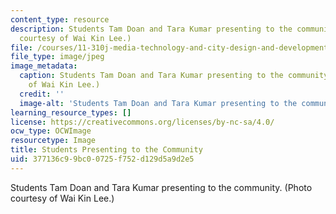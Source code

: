 ```yaml
---
content_type: resource
description: Students Tam Doan and Tara Kumar presenting to the community. (Photo
  courtesy of Wai Kin Lee.)
file: /courses/11-310j-media-technology-and-city-design-and-development-fall-2002/377136c99bc00725f752d129d5a9d2e5_11-310jf02.jpg
file_type: image/jpeg
image_metadata:
  caption: Students Tam Doan and Tara Kumar presenting to the community. (Photo courtesy
    of Wai Kin Lee.)
  credit: ''
  image-alt: 'Students Tam Doan and Tara Kumar presenting to the community. '
learning_resource_types: []
license: https://creativecommons.org/licenses/by-nc-sa/4.0/
ocw_type: OCWImage
resourcetype: Image
title: Students Presenting to the Community
uid: 377136c9-9bc0-0725-f752-d129d5a9d2e5
---
```

Students Tam Doan and Tara Kumar presenting to the community. (Photo courtesy of Wai Kin Lee.)